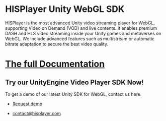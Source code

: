# HISPlayer Unity WebGL SDK

HISPlayer is the most advanced Unity video streaming player for WebGL, supporting Video on Demand (VOD) and live contents. It enables premium DASH and HLS video streaming inside your Unity games and metaverses on WebGL. We include advanced features such as multistream or automatic bitrate adaptation to secure the best video quality.

# [The full Documentation](https://hisplayer.github.io/UnityWebGL-SDK)



## Try our UnityEngine Video Player SDK Now!

To get a demo of our latest Unity SDK for WebGL, contact us here.

* [Request demo](https://www.hisplayer.com/demo-unity-player-sdk-github/?utm_source=github&utm_medium=referral&utm_campaign=unitygithub&utm_content=20200211--unitydemocontact)

* contact@hisplayer.com
